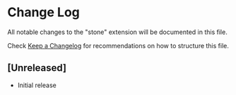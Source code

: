 # Change Log
All notable changes to the "stone" extension will be documented in this file.

Check [Keep a Changelog](http://keepachangelog.com/) for recommendations on how to structure this file.

## [Unreleased]
- Initial release